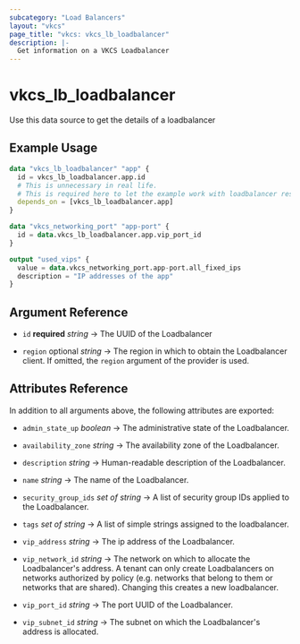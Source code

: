 ```yaml
---
subcategory: "Load Balancers"
layout: "vkcs"
page_title: "vkcs: vkcs_lb_loadbalancer"
description: |-
  Get information on a VKCS Loadbalancer
---
```


# vkcs_lb_loadbalancer

Use this data source to get the details of a loadbalancer

## Example Usage

```terraform
data "vkcs_lb_loadbalancer" "app" {
  id = vkcs_lb_loadbalancer.app.id
  # This is unnecessary in real life.
  # This is required here to let the example work with loadbalancer resource example. 
  depends_on = [vkcs_lb_loadbalancer.app]
}

data "vkcs_networking_port" "app-port" {
  id = data.vkcs_lb_loadbalancer.app.vip_port_id
}

output "used_vips" {
  value = data.vkcs_networking_port.app-port.all_fixed_ips
  description = "IP addresses of the app"
}
```

## Argument Reference
- `id` **required** *string* &rarr;  The UUID of the Loadbalancer

- `region` optional *string* &rarr;  The region in which to obtain the Loadbalancer client. If omitted, the `region` argument of the provider is used.


## Attributes Reference
In addition to all arguments above, the following attributes are exported:
- `admin_state_up` *boolean* &rarr;  The administrative state of the Loadbalancer.

- `availability_zone` *string* &rarr;  The availability zone of the Loadbalancer.

- `description` *string* &rarr;  Human-readable description of the Loadbalancer.

- `name` *string* &rarr;  The name of the Loadbalancer.

- `security_group_ids` *set of* *string* &rarr;  A list of security group IDs applied to the Loadbalancer.

- `tags` *set of* *string* &rarr;  A list of simple strings assigned to the loadbalancer.

- `vip_address` *string* &rarr;  The ip address of the Loadbalancer.

- `vip_network_id` *string* &rarr;  The network on which to allocate the Loadbalancer's address. A tenant can only create Loadbalancers on networks authorized by policy (e.g. networks that belong to them or networks that are shared).  Changing this creates a new loadbalancer.

- `vip_port_id` *string* &rarr;  The port UUID of the Loadbalancer.

- `vip_subnet_id` *string* &rarr;  The subnet on which the Loadbalancer's address is allocated.


